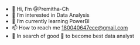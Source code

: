 - 👋 Hi, I’m @Premitha-Ch
- 👀 I’m interested in Data Analysis
- 🌱 I’m currently learning PowerBI
- 📫 How to reach me 180040647ece@gmail.com
- 🧐 In search of good 🏫 to become best data analyst

<!---
Premitha-Ch/Premitha-Ch is a ✨ special ✨ repository because its `README.md` (this file) appears on your GitHub profile.
You can click the Preview link to take a look at your changes.
--->
